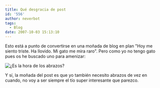 ```yaml
---
title: Qué desgracia de post
id: '556'
author: neverbot
tags:
  - Blog
date: 2007-10-03 15:13:10
---
```


Esto está a punto de convertirse en una moñada de blog en plan "Hoy me siento triste.  Ha llovido. Mi gato me mira raro". Pero como yo no tengo gato pues os he buscado uno para amenizar:

![¿Es la hora de los abrazos?](./hug_cat.jpg "¿Es la hora de los abrazos?")

Y sí, la moñada del post es que yo también necesito abrazos de vez en cuando, no voy a ser siempre el tío super interesante que parezco.